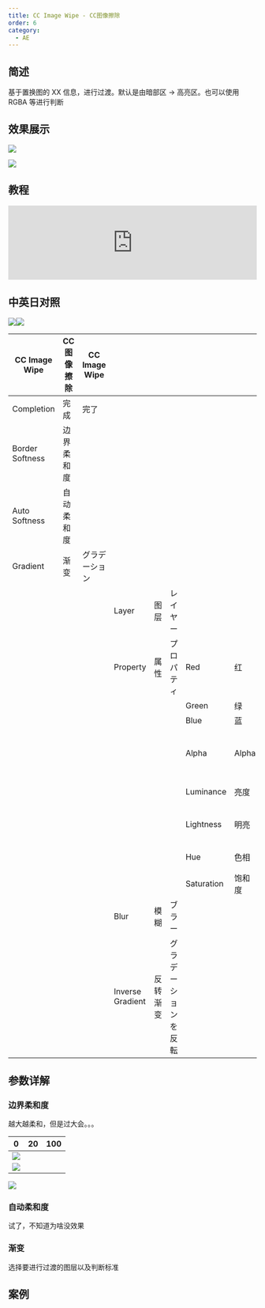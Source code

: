 ```yaml
---
title: CC Image Wipe - CC图像擦除
order: 6
category:
  - AE
---
```


## 简述

基于置换图的 XX 信息，进行过渡。默认是由暗部区 → 高亮区。也可以使用 RGBA 等进行判断

## 效果展示

![](https://cdn.yuelili.com/20220103200858.gif)

![](https://cdn.yuelili.com/20220103193637.png)

## 教程

<iframe src="https://player.bilibili.com/player.html?bvid=BV1e34y1X7Vj&page=61&high_quality=1" width="100%" allowfullscreen="allowfullscreen" frameborder="0"></iframe>

## 中英日对照

![](https://mir.yuelili.com/wp-content/uploads/user/AE/effects/AE-Effects-Transition-CC_Image_Wipe.png)![](https://mir.yuelili.com/wp-content/uploads/user/AE/effects/AE-Effects-Transition-CC_Image_Wipe_cn.png)

| CC Image Wipe   | CC 图像擦除 | CC Image Wipe  |                  |          |                      |            |        |          |
| --------------- | ----------- | -------------- | ---------------- | -------- | -------------------- | ---------- | ------ | -------- |
| Completion      | 完成        | 完了           |                  |          |                      |            |        |          |
| Border Softness | 边界柔和度  |                |                  |          |                      |            |        |          |
| Auto Softness   | 自动柔和度  |                |                  |          |                      |            |        |          |
| Gradient        | 渐变        | グラデーション |                  |          |                      |            |        |          |
|                 |             |                | Layer            | 图层     | レイヤー             |            |        |          |
|                 |             |                | Property         | 属性     | プロパティ           | Red        | 红     | 赤       |
|                 |             |                |                  |          |                      | Green      | 绿     | 緑       |
|                 |             |                |                  |          |                      | Blue       | 蓝     | 青       |
|                 |             |                |                  |          |                      | Alpha      | Alpha  | アルファ |
|                 |             |                |                  |          |                      | Luminance  | 亮度   | 輝度     |
|                 |             |                |                  |          |                      | Lightness  | 明亮   | 明るい   |
|                 |             |                |                  |          |                      | Hue        | 色相   | 色相     |
|                 |             |                |                  |          |                      | Saturation | 饱和度 | 彩度     |
|                 |             |                | Blur             | 模糊     | ブラー               |            |        |          |
|                 |             |                | Inverse Gradient | 反转渐变 | グラデーションを反転 |            |        |

## 参数详解

### 边界柔和度

越大越柔和，但是过大会。。。

| 0                                               | 20  | 100 |
| ----------------------------------------------- | --- | --- |
| ![](https://cdn.yuelili.com/20220103201020.png) |
| ![](https://cdn.yuelili.com/20220103201051.png) |

![](https://cdn.yuelili.com/20220103201105.png)

### 自动柔和度

试了，不知道为啥没效果

### 渐变

选择要进行过渡的图层以及判断标准

## 案例
